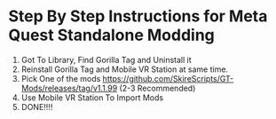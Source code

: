 # Step By Step Instructions for Meta Quest Standalone Modding

1. Got To Library, Find Gorilla Tag and Uninstall it
2. Reinstall Gorilla Tag and Mobile VR Station at same time.
3. Pick One of the mods https://github.com/SkireScripts/GT-Mods/releases/tag/v1.1.99 (2-3 Recommended)
4. Use Mobile VR Station To Import Mods
5. DONE!!!!
